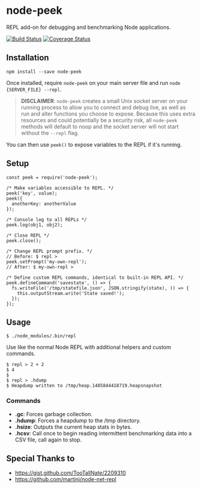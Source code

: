 # node-peek
REPL add-on for debugging and benchmarking Node applications.

[![Build Status](https://travis-ci.org/kyleaedwards/node-peek.svg?branch=master)](https://travis-ci.org/kyleaedwards/node-peek)
[![Coverage Status](https://coveralls.io/repos/github/kyleaedwards/node-peek/badge.svg?branch=master)](https://coveralls.io/github/kyleaedwards/node-peek?branch=master)

## Installation

```
npm install --save node-peek
```

Once installed, require `node-peek` on your main server file and run `node {SERVER_FILE} --repl`.

> **DISCLAIMER**: `node-peek` creates a small Unix socket server on your running process to allow you to connect and debug live, as well as run and alter functions you choose to expose. Because this uses extra resources and could potentially be a security risk, all `node-peek` methods will default to noop and the socket server will not start without the `--repl` flag.

You can then use `peek()` to expose variables to the REPL if it's running.

## Setup

```
const peek = require('node-peek');

/* Make variables accessible to REPL. */
peek('key', value);
peek({
  anotherKey: anotherValue
});

/* Console log to all REPLs */
peek.log(obj1, obj2);

/* Close REPL */
peek.close();

/* Change REPL prompt prefix. */
// Before: $ repl >
peek.setPrompt('my-own-repl');
// After: $ my-own-repl >

/* Define custom REPL commands, identical to built-in REPL API. */
peek.defineCommand('savestate', () => {
  fs.writeFile('/tmp/statefile.json', JSON.stringify(state), () => {
    this.outputStream.write('State saved!');
  });
});
```

## Usage

```
$ ./node_modules/.bin/repl
```

Use like the normal Node REPL with additional helpers and custom commands.

```
$ repl > 2 + 2
$ 4
$
$ repl > .hdump
$ Heapdump written to /tmp/heap.1485844418719.heapsnapshot
```

### Commands

* **.gc**: Forces garbage collection.
* **.hdump**: Forces a heapdump to the /tmp directory.
* **.hsize**: Outputs the current heap stats in bytes.
* **.hcsv**: Call once to begin reading intermittent benchmarking data into a CSV file, call again to stop.

## Special Thanks to

* https://gist.github.com/TooTallNate/2209310
* https://github.com/martinj/node-net-repl
